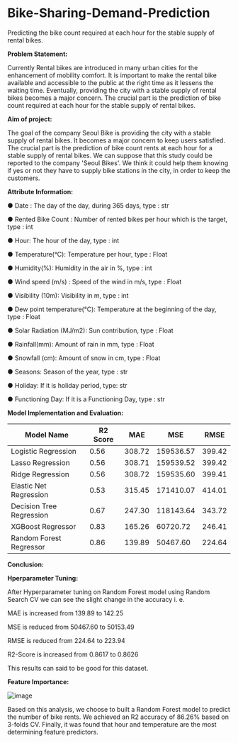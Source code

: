# Bike-Sharing-Demand-Prediction

Predicting the bike count required at each hour for the stable supply of rental bikes.

**Problem Statement:**

Currently Rental bikes are introduced in many urban cities for the enhancement of mobility comfort. It is important to make the rental bike available and accessible to the public at the right time as it lessens the waiting time. Eventually, providing the city with a stable supply of rental bikes becomes a major concern. The crucial part is the prediction of bike count required at each hour for the stable supply of rental bikes.

**Aim of project:**

The goal of the company Seoul Bike is providing the city with a stable supply of rental bikes. It becomes a major concern to keep users satisfied. The crucial part is the prediction of bike count rents at each hour for a stable supply of rental bikes. We can suppose that this study could be reported to the company 'Seoul Bikes'. We think it could help them knowing if yes or not they have to supply bike stations in the city, in order to keep the customers.

**Attribute Information:**

●	Date : The day of the day, during 365 days, type : str

●	Rented Bike Count : Number of rented bikes per hour which is the target, type : int

●	Hour: The hour of the day, type : int

●	Temperature(°C): Temperature per hour, type : Float

●	Humidity(%): Humidity in the air in %, type : int

●	Wind speed (m/s) : Speed of the wind in m/s, type : Float

●	Visibility (10m): Visibility in m, type : int

●	Dew point temperature(°C): Temperature at the beginning of the day, type : Float

●	Solar Radiation (MJ/m2): Sun contribution, type : Float

●	Rainfall(mm): Amount of rain in mm, type : Float

●	Snowfall (cm): Amount of snow in cm, type : Float

●	Seasons: Season of the year, type : str

●	Holiday: If it is holiday period, type: str

●	Functioning Day: If it is a Functioning Day, type : str


**Model Implementation and Evaluation:**

Model Name                           | R2 Score | MAE       | MSE        | RMSE     | 
----------                           |----------|-----------|------------|----------|
Logistic Regression                  | 0.56     | 308.72    | 159536.57  | 399.42   | 
Lasso Regression                     | 0.56     | 308.71    | 159539.52  | 399.42   | 
Ridge Regression                     | 0.56     | 308.72    | 159535.60  | 399.41   | 
Elastic Net Regression               | 0.53     | 315.45    | 171410.07  | 414.01   | 
Decision Tree Regression             | 0.67     | 247.30    | 118143.64  | 343.72   |
XGBoost Regressor                    | 0.83     | 165.26    | 60720.72   | 246.41   |
Random Forest Regressor              | 0.86     | 139.89    | 50467.60   | 224.64   |


**Conclusion:**

**Hperparameter Tuning:**

After Hyperparameter tuning on Random Forest model using Random Search CV we can see the slight change in the accuracy i. e.

MAE is increased from 139.89 to 142.25

MSE is reduced from 50467.60 to 50153.49

RMSE is reduced from 224.64 to 223.94

R2-Score is increased from 0.8617 to 0.8626

This results can said to be good for this dataset.

**Feature Importance:**


![image](https://user-images.githubusercontent.com/89305804/202852112-25d4c18e-ad43-467c-ba1f-39ac69e38a21.png)



Based on this analysis, we choose to built a Random Forest model to predict the number of bike rents. We achieved an R2 accuracy of 86.26% based on 3-folds CV. Finally, it was found that hour and temperature are the most determining feature predictors.

